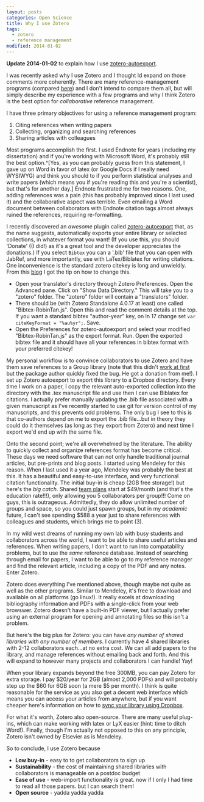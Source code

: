 ```yaml
---
layout: posts
categories: Open Science
title: Why I use Zotero
tags:
  - zotero
  - reference management
modified: 2014-01-02
---
```


**Update 2014-01-02** to explain how I use [zotero-autoexport](http://rokdd.de/b/zotero-autoexport).

I was recently asked why I use Zotero and I thought Id expand on those comments more coherently. There are many reference-management programs (compared [here](http://en.wikipedia.org/wiki/Comparison_of_reference_management_software)) and I don't intend to compare them all, but will simply describe my experience with a few programs and why I think Zotero is the best option for *collaborative* reference management.

I have three primary objectives for using a reference management program:

1) Citing references when writing papers
2) Collecting, organizing and searching references
3) Sharing articles with colleagues

Most programs accomplish the first. I used Endnote for years (including my dissertation) and if you're working with Microsoft Word, it's probably still the best option.^[Yes, as you can probably guess from this statement, I gave up on Word in favor of latex (or Google Docs if I really need WYSIWYG) and think you should to if you perform statistical analyses and write papers (which means you if you're reading this and you're a scientist), but that's for another day.] Endnote frustrated me for two reasons. One, adding references was a pain (this has probably improved since I last used it) and the collaborative aspect was terrible. Even emailing a Word document between collaborators with Endnote citation tags almost always ruined the references, requiring re-formatting.

I recently discovered an *awesome* plugin called [zotero-autoexport](http://rokdd.de/b/zotero-autoexport) that, as the name suggests, automatically exports your entire library or selected collections, in whatever format you want! (If you use this, you should 'Donate' ((I did!) as it's a great tool and the developer appreciates the donations.) If you select `Bibtex` you can a '.bib' file that you can open with JabRef, and more importantly, use with LaTex/Biblatex for writing citations. One inconvenience is the standard zotero citekey is long and unwieldly. From this [blog](http://someonehasdonethis.blogspot.com/2012/11/using-zotero-with-bibtex.html) I got the tip on how to change this. 

* Open your translator's directory through Zotero Preferences. Open the Advanced pane. Click on "Show Data Directory." This will take you to a "zotero" folder. The "zotero" folder will contain a "translators" folder.
* There should be (with Zotero Standalone 4.0.17 at least) one called "Bibtex-RobinTan.js". Open this and read the comment details at the top. If you want a standard bibtex "author-year" key, on ln 17 change set `var citeKeyFormat = "%au%yr";`. Save.
* Open the Preferences for zotero-autoexport and select your modified "Bibtex-RobinTan.js" as the export format. Run. Open the exported bibtex file and it should have all your references in bibtex format with your preferred citekey!

My personal workflow is to convince collaborators to use Zotero and have them save references to a Group library (note that this didn't [work at first](https://github.com/rokondo/Zotero-autoexporting/issues/4) but the package author quickly fixed the bug. He got a donation from me!). I set up Zotero autoexport to export this library to a Dropbox directory. Every time I work on a paper, I copy the relevant auto-exported collection into the directory with the .tex manuscript file and use then I can use Biblatex for citations. I actually prefer manually updating the .bib file associated with a given manuscript as I've recently started to use git for version control of my manuscripts, and this prevents odd problems. The only bug I see to this is that co-authors depend on me to export the .bib file...but in theory they could do it themselves (as long as they export from Zotero) and next time I export we'd end up with the same file.

Onto the second point; we're all overwhelmed by the literature. The ability to quickly collect and organize references format has become critical. These days we need software that can not only handle traditional journal articles, but pre-prints and blog posts. I started using Mendeley for this reason. When I last used it a year ago, Mendeley was probably the best at this. It has a beautiful and easy-to-use interface, and very functional citation functionality. The initial buy-in is cheap (2GB free storage!) but here's the *big catch*. Shared [team plans](https://www.mendeley.com/upgrade/team/) start at $49/month (and that's the education rate!!!), only allowing you 5 collaborators per group!!! Come on guys, this is outrageous. Admittedly, they do allow unlimited number of groups and space, so you could just spawn groups, but in my *academic* future, I can't see spending $588 a year just to share references with colleagues and students, which brings me to point (3). 

In my wild west dreams of running my own lab with busy students and collaborators across the world, I want to be able to share useful articles and references. When writing papers, I don't want to run into compatability problems, but to use the *same* reference database. Instead of searching through email for papers, I want to be able to go to my reference manager and find the relevant article, including a copy of the PDF and any notes. Enter Zotero.

Zotero does everything I've mentioned above, though maybe not quite as well as the other programs. Similar to Mendeley, it's free to download and available on all platforms (go linux!). It really excels at downloading bibliography information and PDFs with a single-click from your web browswer. Zotero doesn't have a built-in PDF viewer, but I actually prefer using an external program for opening and annotating files so this isn't a problem. 

But here's the big plus for Zotero: you can have *any number of shared libraries with any number of members*. I currently have 4 shared libraries with 2-12 collaborators each...at no extra cost. We can all add papers to the library, and manage references without emailing back and forth. And this will expand to however many projects and collaborators I can handle! Yay! 

When your library expands beyond the free 300MB, you can pay Zotero for extra storage. I pay $20/year for 2GB (almost 2,000 PDFs) and will probably step up the $60 for 6GB soon (a mere $5 per month). I think is quite reasonable for the service as you also get a decent web interface which means you can access your articles from anywhere, but if you want cheaper here's information on how to [sync your library using Dropbox](http://gettinggeneticsdone.blogspot.com/2010/12/sync-your-zotero-library-with-dropbox.html).

For what it's worth, Zotero also open-source. There are many useful plug-ins, which can make working with latex or LyX easier (hint: time to ditch Word!). Finally, though I'm actually not opposed to this on any principle, Zotero isn't owned by Elsevier as is Mendeley. 



So to conclude, I use Zotero because 

* **Low buy-in** - easy to to get collaborators to sign up 
* **Sustainability** - the cost of maintaining shared libraries with collaborators is manageable on a postdoc budget
* **Ease of use** - web-import functionality is great. now if I only I had time to read all those papers. but I can search them!
* **Open source** - yadda yadda yadda

